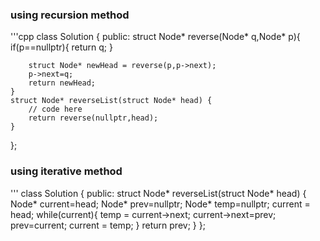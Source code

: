 ### using recursion method
'''cpp
class Solution {
  public:
    struct Node* reverse(Node* q,Node* p){
        if(p==nullptr){
            return q;
        }
        
        struct Node* newHead = reverse(p,p->next);
        p->next=q;
        return newHead;
    }
    struct Node* reverseList(struct Node* head) {
        // code here
        return reverse(nullptr,head);
    }
};


### using iterative method

'''
class Solution {
  public:
    struct Node* reverseList(struct Node* head) {
        Node* current=head;
        Node* prev=nullptr;
        Node* temp=nullptr;
        current = head;
        while(current){
            temp = current->next;
            current->next=prev;
            prev=current;
            current = temp;
        }
        return prev;
    }
};

